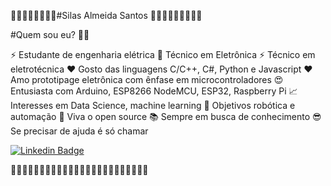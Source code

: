 🚀🚀🚀🚀🚀🚀🚀🚀#Silas Almeida Santos 🚀🚀🚀🚀🚀🚀🚀🚀🚀 

#Quem sou eu? 🕵️‍♂️

⚡  Estudante de engenharia elétrica
🔋   Técnico em  Eletrônica
⚡  Técnico em eletrotécnica
❤️  Gosto das linguagens C/C++, C#,  Python e Javascript
❤️  Amo prototipage eletrônica com ênfase em microcontroladores
😍 Entusiasta com Arduino,  ESP8266 NodeMCU, ESP32, Raspberry Pi
📈  Interesses em Data Science, machine learning
🤖 Objetivos robótica e automação
🌟 Viva o open source
📚 Sempre em busca de conhecimento
😎 Se precisar de ajuda é só chamar

[![Linkedin Badge](https://img.shields.io/badge/-Silas%20Almeida-6633cc?style=flat-square&logo=Linkedin&logoColor=white&link=https://www.linkedin.com/in/silas-almeida-293491139/)](https://www.linkedin.com/in/silas-almeida-293491139/) 

🚀🚀🚀🚀🚀🚀🚀🚀🚀🚀🚀🚀🚀🚀🚀🚀🚀🚀🚀🚀🚀🚀🚀🚀

